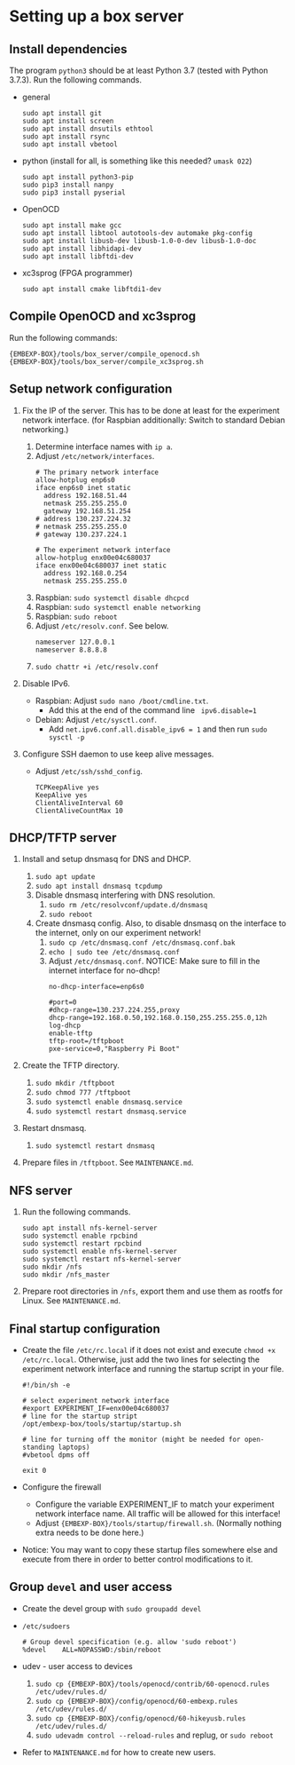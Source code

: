 # Setting up a box server


## Install dependencies
The program `python3` should be at least Python 3.7 (tested with Python 3.7.3).
Run the following commands.
- general
  ```
  sudo apt install git
  sudo apt install screen
  sudo apt install dnsutils ethtool
  sudo apt install rsync
  sudo apt install vbetool
  ```
- python (install for all, is something like this needed? `umask 022`)
  ```
  sudo apt install python3-pip
  sudo pip3 install nanpy
  sudo pip3 install pyserial
  ```
- OpenOCD
  ```
  sudo apt install make gcc
  sudo apt install libtool autotools-dev automake pkg-config
  sudo apt install libusb-dev libusb-1.0-0-dev libusb-1.0-doc
  sudo apt install libhidapi-dev
  sudo apt install libftdi-dev
  ```
- xc3sprog (FPGA programmer)
  ```
  sudo apt install cmake libftdi1-dev
  ```


## Compile OpenOCD and xc3sprog
Run the following commands:
```
{EMBEXP-BOX}/tools/box_server/compile_openocd.sh
{EMBEXP-BOX}/tools/box_server/compile_xc3sprog.sh
```


## Setup network configuration
1. Fix the IP of the server. This has to be done at least for the experiment network interface. (for Raspbian additionally: Switch to standard Debian networking.)
   1. Determine interface names with `ip a`.
   1. Adjust `/etc/network/interfaces`.
      ```
      # The primary network interface
      allow-hotplug enp6s0
      iface enp6s0 inet static
      	address 192.168.51.44
      	netmask 255.255.255.0
      	gateway 192.168.51.254
      #	address 130.237.224.32
      #	netmask 255.255.255.0
      #	gateway 130.237.224.1
      
      # The experiment network interface
      allow-hotplug enx00e04c680037
      iface enx00e04c680037 inet static
      	address 192.168.0.254
      	netmask 255.255.255.0
      ```
   1. Raspbian: `sudo systemctl disable dhcpcd`
   1. Raspbian: `sudo systemctl enable networking`
   1. Raspbian: `sudo reboot`
   1. Adjust `/etc/resolv.conf`. See below.
      ```
      nameserver 127.0.0.1
      nameserver 8.8.8.8
      ```
   1. `sudo chattr +i /etc/resolv.conf`

1. Disable IPv6.
   - Raspbian: Adjust `sudo nano /boot/cmdline.txt`.
     - Add this at the end of the command line ` ipv6.disable=1`
   - Debian: Adjust `/etc/sysctl.conf`.
     - Add `net.ipv6.conf.all.disable_ipv6 = 1` and then run `sudo sysctl -p`

1. Configure SSH daemon to use keep alive messages.
   - Adjust `/etc/ssh/sshd_config`.
     ```
     TCPKeepAlive yes
     KeepAlive yes
     ClientAliveInterval 60
     ClientAliveCountMax 10
     ```


## DHCP/TFTP server
1. Install and setup dnsmasq for DNS and DHCP.
   1. `sudo apt update`
   1. `sudo apt install dnsmasq tcpdump`
   1. Disable dnsmasq interfering with DNS resolution.
      1. `sudo rm /etc/resolvconf/update.d/dnsmasq`
      1. `sudo reboot`
   1. Create dnsmasq config. Also, to disable dnsmasq on the interface to the internet, only on our experiment network!
      1. `sudo cp /etc/dnsmasq.conf /etc/dnsmasq.conf.bak`
      1. `echo | sudo tee /etc/dnsmasq.conf`
      1. Adjust `/etc/dnsmasq.conf`. NOTICE: Make sure to fill in the internet interface for no-dhcp!
         ```
         no-dhcp-interface=enp6s0
         
         #port=0
         #dhcp-range=130.237.224.255,proxy
         dhcp-range=192.168.0.50,192.168.0.150,255.255.255.0,12h
         log-dhcp
         enable-tftp
         tftp-root=/tftpboot
         pxe-service=0,"Raspberry Pi Boot"
         ```

1. Create the TFTP directory.
   1. `sudo mkdir /tftpboot`
   1. `sudo chmod 777 /tftpboot`
   1. `sudo systemctl enable dnsmasq.service`
   1. `sudo systemctl restart dnsmasq.service`

1. Restart dnsmasq.
   1. `sudo systemctl restart dnsmasq`

1. Prepare files in `/tftpboot`. See `MAINTENANCE.md`.


## NFS server
1. Run the following commands.
   ```
   sudo apt install nfs-kernel-server
   sudo systemctl enable rpcbind
   sudo systemctl restart rpcbind
   sudo systemctl enable nfs-kernel-server
   sudo systemctl restart nfs-kernel-server
   sudo mkdir /nfs
   sudo mkdir /nfs_master
   ```

1. Prepare root directories in `/nfs`, export them and use them as rootfs for Linux. See `MAINTENANCE.md`.


## Final startup configuration
- Create the file `/etc/rc.local` if it does not exist and execute `chmod +x /etc/rc.local`. Otherwise, just add the two lines for selecting the experiment network interface and running the startup script in your file.
  ```
  #!/bin/sh -e
  
  # select experiment network interface
  #export EXPERIMENT_IF=enx00e04c680037
  # line for the startup stript
  /opt/embexp-box/tools/startup/startup.sh

  # line for turning off the monitor (might be needed for open-standing laptops)
  #vbetool dpms off
  
  exit 0
  ```

- Configure the firewall
  - Configure the variable EXPERIMENT_IF to match your experiment network interface name. All traffic will be allowed for this interface!
  - Adjust `{EMBEXP-BOX}/tools/startup/firewall.sh`. (Normally nothing extra needs to be done here.)

- Notice: You may want to copy these startup files somewhere else and execute from there in order to better control modifications to it.


## Group `devel` and user access
- Create the devel group with `sudo groupadd devel`

- `/etc/sudoers`
  ```
  # Group devel specification (e.g. allow 'sudo reboot')
  %devel	ALL=NOPASSWD:/sbin/reboot
  ```

- udev - user access to devices
  1. `sudo cp {EMBEXP-BOX}/tools/openocd/contrib/60-openocd.rules /etc/udev/rules.d/`
  1. `sudo cp {EMBEXP-BOX}/config/openocd/60-embexp.rules /etc/udev/rules.d/`
  1. `sudo cp {EMBEXP-BOX}/config/openocd/60-hikeyusb.rules /etc/udev/rules.d/`
  1. `sudo udevadm control --reload-rules` and replug, or `sudo reboot`

- Refer to `MAINTENANCE.md` for how to create new users.



